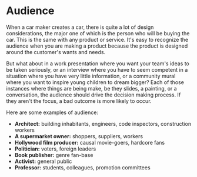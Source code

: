 # Audience

When a car maker creates a car, there is quite a lot of design considerations, the major one of which is the person who will be buying the car. This is the same with any product or service. It's easy to recognize the audience when you are making a product because the product is designed around the customer's wants and needs.

But what about in a work presentation where you want your team's ideas to be taken seriously, or an interview where you have to seem competent in a situation where you have very little information, or a community mural where you want to inspire young children to dream bigger? Each of those instances where things are being make, be they slides, a painting, or a conversation, the audience should drive the decision making process. If they aren't the focus, a bad outcome is more likely to occur.

Here are some examples of audience:

- **Architect:** building inhabitants, engineers, code inspectors, construction workers
- **A supermarket owner:** shoppers, suppliers, workers
- **Hollywood film producer:** causal movie-goers, hardcore fans
- **Politician:** voters, foreign leaders
- **Book publisher:** genre fan-base
- **Activist:** general public
- **Professor:** students, colleagues, promotion committees